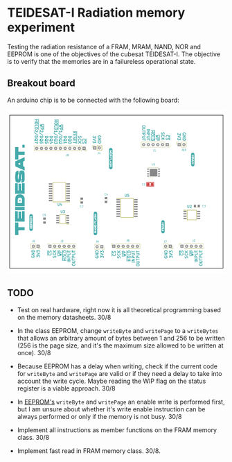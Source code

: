# TEIDESAT-I Radiation memory experiment

Testing the radiation resistance of a FRAM, MRAM, NAND, NOR and EEPROM is one of the objectives of the cubesat TEIDESAT-I. The objective is to verify that the memories are in a failureless operational state.

## Breakout board

An arduino chip is to be connected with the following board:

![docs/breaktout_board.png](docs/breakout_board.png)

## TODO

- Test on real hardware, right now it is all theoretical programming based on the memory datasheets. 30/8

 - In the class EEPROM, change <code>writeByte</code> and <code>writePage</code> to a <code>writeBytes</code> that allows an arbitrary amount of bytes between 1 and 256 to be written (256 is the page size, and it's the maximum size allowed to be written at once). 30/8

- Because EEPROM has a delay when writing, check if the current code for <code>writeByte</code> and <code>writePage</code> are valid or if they need a delay to take into account the write cycle. Maybe reading the WIP flag on the status register is a viable approach. 30/8

 - In [EEPROM's](lib/Memory/memory_eeprom.cpp) <code>writeByte</code> and <code>writePage</code> an enable write is performed first, but I am unsure about whether it's write enable instruction can be always performed or only if the memory is not busy. 30/8

- Implement all instructions as member functions on the FRAM memory class. 30/8

- Implement fast read in FRAM memory class. 30/8.
